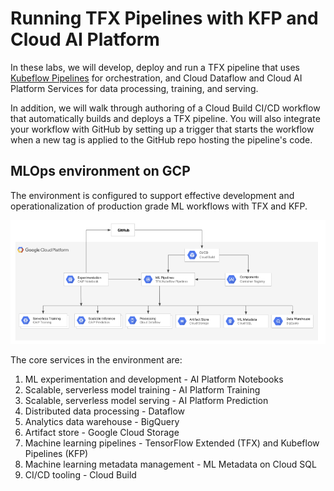# Running TFX Pipelines with KFP and Cloud AI Platform

In these labs, we will develop, deploy and run a TFX pipeline that uses [Kubeflow Pipelines](https://www.kubeflow.org/docs/pipelines/) for orchestration, and Cloud Dataflow and Cloud AI Platform Services for data processing, training, and serving.

In addition, we will walk through authoring of a Cloud Build CI/CD workflow that automatically builds and deploys a TFX pipeline. You will also integrate your workflow with GitHub by setting up a trigger that starts the workflow when a new tag is applied to the GitHub repo hosting the pipeline's code.

## MLOps environment on GCP

The environment is configured to support effective development and operationalization of production grade ML workflows with TFX and KFP.

![alt text](imgs/mlops.png "MLOps on GCP")

The core services in the environment are:

1. ML experimentation and development - AI Platform Notebooks
2. Scalable, serverless model training - AI Platform Training
3. Scalable, serverless model serving - AI Platform Prediction
4. Distributed data processing - Dataflow
5. Analytics data warehouse - BigQuery
6. Artifact store - Google Cloud Storage
7. Machine learning pipelines - TensorFlow Extended (TFX) and Kubeflow Pipelines (KFP)
8. Machine learning metadata management - ML Metadata on Cloud SQL
9. CI/CD tooling - Cloud Build
